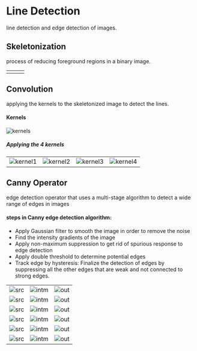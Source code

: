 # Line Detection
line detection and edge detection of images.

## Skeletonization
process of reducing foreground regions in a binary image.
<table>
<tr>
<td><img src="https://github.com/heshanera/lineDetection/blob/master/imgs/inputImages/lines.gif" alt="" > </td>
<td><img src="https://github.com/heshanera/lineDetection/blob/master/imgs/arw.png" alt="" > </td>
<td><img src="https://github.com/heshanera/lineDetection/blob/master/imgs/skdtest1.png" alt="" > </td>
</tr>
</table>

## Convolution
applying the kernels to the skeletonized image to detect the lines.

#### Kernels
![kernels](https://github.com/heshanera/lineDetection/blob/master/imgs/kernels.png)

##### Applying the 4 kernels
<table>
<tr>
<td><img src="https://github.com/heshanera/lineDetection/blob/master/imgs/result1.png" alt="kernel1" > </td>
<td><img src="https://github.com/heshanera/lineDetection/blob/master/imgs/result2.png" alt="kernel2" > </td>
<td><img src="https://github.com/heshanera/lineDetection/blob/master/imgs/result3.png" alt="kernel3" > </td>
<td><img src="https://github.com/heshanera/lineDetection/blob/master/imgs/result4.png" alt="kernel4" > </td>
</tr>
</table>

## Canny Operator
edge detection operator that uses a multi-stage algorithm to detect a wide range of edges in images

#### steps in Canny edge detection algorithm:
- Apply Gaussian filter to smooth the image in order to remove the noise
- Find the intensity gradients of the image
- Apply non-maximum suppression to get rid of spurious response to edge detection
- Apply double threshold to determine potential edges
- Track edge by hysteresis: Finalize the detection of edges by suppressing all the other edges that are weak and not connected to strong edges.

<table>

<tr>
<td>
 <img src="https://github.com/heshanera/lineDetection/blob/master/imgs/inputImages/i9.jpg" alt="src" >
</td>
<td>
 <img src="https://github.com/heshanera/lineDetection/blob/master/imgs/cannyIntOut9.png" alt="intm">
</td>
<td>
 <img src="https://github.com/heshanera/lineDetection/blob/master/imgs/cannyOut9.png" alt="out">
</td>
</tr>

<tr>
<td>
 <img src="https://github.com/heshanera/lineDetection/blob/master/imgs/inputImages/i1.gif" alt="src" >
</td>
<td>
 <img src="https://github.com/heshanera/lineDetection/blob/master/imgs/cannyIntOut1.png" alt="intm">
</td>
<td>
 <img src="https://github.com/heshanera/lineDetection/blob/master/imgs/cannyOut1.png" alt="out">
</td>
</tr>

<tr>
<td>
 <img src="https://github.com/heshanera/lineDetection/blob/master/imgs/inputImages/i2.gif" alt="src" >
</td>
<td>
 <img src="https://github.com/heshanera/lineDetection/blob/master/imgs/cannyIntOut2.png" alt="intm">
</td>
<td>
 <img src="https://github.com/heshanera/lineDetection/blob/master/imgs/cannyOut2.png" alt="out">
</td>
</tr>

<tr>
<td>
 <img src="https://github.com/heshanera/lineDetection/blob/master/imgs/inputImages/i3.gif" alt="src" >
</td>
<td>
 <img src="https://github.com/heshanera/lineDetection/blob/master/imgs/cannyIntOut3.png" alt="intm">
</td>
<td>
 <img src="https://github.com/heshanera/lineDetection/blob/master/imgs/cannyOut3.png" alt="out">
</td>
</tr>

<tr>
<td>
 <img src="https://github.com/heshanera/lineDetection/blob/master/imgs/inputImages/i4.gif" alt="src" >
</td>
<td>
 <img src="https://github.com/heshanera/lineDetection/blob/master/imgs/cannyIntOut4.png" alt="intm">
</td>
<td>
 <img src="https://github.com/heshanera/lineDetection/blob/master/imgs/cannyOut4.png" alt="out">
</td>
</tr>

<tr>
<td>
 <img src="https://github.com/heshanera/lineDetection/blob/master/imgs/inputImages/i5.gif" alt="src" >
</td>
<td>
 <img src="https://github.com/heshanera/lineDetection/blob/master/imgs/cannyIntOut5.png" alt="intm">
</td>
<td>
 <img src="https://github.com/heshanera/lineDetection/blob/master/imgs/cannyOut5.png" alt="out">
</td>
</tr>

</table>
